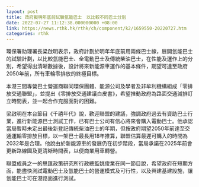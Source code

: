 ```yaml
---
layout: post
title: 政府擬明年底前試驗氫能巴士　以比較不同巴士分別
date: 2022-07-27 11:12:38.000000000 +08:00
link: https://news.rthk.hk/rthk/ch/component/k2/1659550-20220727.htm
categories: rthk
---
```


環保署助理署長梁啟明表示，政府計劃於明年年底前用兩條巴士線，展開氫能巴士的試驗計劃，以比較氫能巴士、全電動巴士及傳統柴油巴士，在性能及運作上的分別，希望得出清晰數據後，設計將來新能源車運作的基本條件，期望可達至政府2050年前，所有車輪零排放的終極目標。

本港三間專營巴士營運商聯同環保團體、能源公司及學者及非牟利機構組成「零排放交通聯盟」，並提出《零排放交通建議白皮書》，希望推動政府為路面交通減排訂立時間表，並一起合作克服面對的困難。

梁啟明在本台節目《千禧年代》說，歡迎聯盟的建議，強調政府過去有資助巴士行業，進行新能源巴士測試工作，已有巴士公司有信心將來會購入電動巴士。他承認當局暫時未定出最後新登記傳統柴油巴士的年期，但按政府期望2050年前達至交通運輸零排放目標，以一架巴士最長用18年推算，聯盟估算最遲可購入的時間為2032年是合理。他說由於新能源車的發展仍在初步階段，當局承諾在2025年前會更新路線圖及更清晰時間表，以便商業用車轉營。

聯盟成員之一的思匯政策研究所行政總監姚俊業在同一節目說，希望政府在短期方面，能盡快測試電動巴士及氫能巴士的營運模式及可行性，以及興建基建設施，讓氫能巴士可在港路面進行測試。
